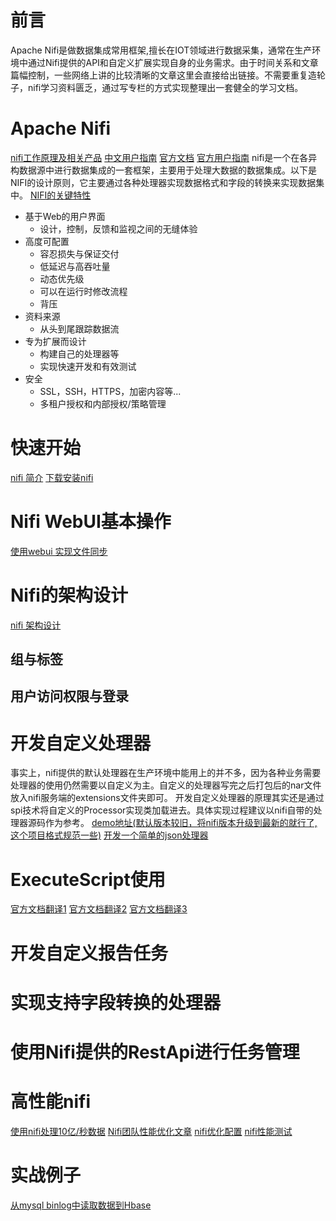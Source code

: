 # 前言
Apache Nifi是做数据集成常用框架,擅长在IOT领域进行数据采集，通常在生产环境中通过Nifi提供的API和自定义扩展实现自身的业务需求。由于时间关系和文章篇幅控制，一些网络上讲的比较清晰的文章这里会直接给出链接。不需要重复造轮子，nifi学习资料匮乏，通过写专栏的方式实现整理出一套健全的学习文档。

# Apache Nifi
[nifi工作原理及相关产品](https://cloud.tencent.com/developer/article/1596567)
[中文用户指南](https://nifichina.github.io/general/overview.html#nifi%E6%98%AF%E4%BB%80%E4%B9%88)
[官方文档](https://nifi.apache.org/docs.html)
[官方用户指南](https://nifi.apache.org/docs/nifi-docs/html/user-guide.html)
nifi是一个在各异构数据源中进行数据集成的一套框架，主要用于处理大数据的数据集成。以下是NIFI的设计原则，它主要通过各种处理器实现数据格式和字段的转换来实现数据集中。
[NIFI的关键特性](https://www.cnblogs.com/hdpdriver/p/10738855.html)
- 基于Web的用户界面
    - 设计，控制，反馈和监视之间的无缝体验
- 高度可配置
    - 容忍损失与保证交付
    - 低延迟与高吞吐量
    - 动态优先级
    - 可以在运行时修改流程
    - 背压
- 资料来源
    - 从头到尾跟踪数据流
- 专为扩展而设计
    - 构建自己的处理器等
    - 实现快速开发和有效测试
- 安全
    - SSL，SSH，HTTPS，加密内容等...
    - 多租户授权和内部授权/策略管理
    
    
# 快速开始
[nifi 简介](https://peterxugo.github.io/2017/03/30/nifi-%E7%AE%80%E4%BB%8B/)
[下载安装nifi](https://nifichina.github.io/general/GettingStarted.html#%E4%B8%8B%E8%BD%BD%E5%AE%89%E8%A3%85nifi)

# Nifi WebUI基本操作
[使用webui 实现文件同步](https://blog.csdn.net/dongdong9223/article/details/84940992)

# Nifi的架构设计
[nifi 架构设计](https://peterxugo.github.io/2017/06/06/nifi%E6%9E%B6%E6%9E%84/)

## 组与标签

## 用户访问权限与登录


# 开发自定义处理器
事实上，nifi提供的默认处理器在生产环境中能用上的并不多，因为各种业务需要处理器的使用仍然需要以自定义为主。自定义的处理器写完之后打包后的nar文件放入nifi服务端的extensions文件夹即可。
开发自定义处理器的原理其实还是通过spi技术将自定义的Processor实现类加载进去。具体实现过程建议以nifi自带的处理器源码作为参考。
[demo地址(默认版本较旧，将nifi版本升级到最新的就行了,这个项目格式规范一些)](https://github.com/aperepel/nifi-workshop)
[开发一个简单的json处理器](https://blog.csdn.net/mianshui1105/article/details/75313480)

# ExecuteScript使用
[官方文档翻译1](https://blog.csdn.net/weixin_39445556/article/details/84781864)
[官方文档翻译2](https://blog.csdn.net/weixin_39445556/article/details/84794735)
[官方文档翻译3](https://blog.csdn.net/weixin_39445556/article/details/84838528)

# 开发自定义报告任务

# 实现支持字段转换的处理器


# 使用Nifi提供的RestApi进行任务管理

# 高性能nifi
[使用nifi处理10亿/秒数据](https://cloud.tencent.com/developer/article/1618205)
[Nifi团队性能优化文章](https://blog.csdn.net/weibokong789/article/details/88554855?ops_request_misc=%257B%2522request%255Fid%2522%253A%2522158780494219724835812110%2522%252C%2522scm%2522%253A%252220140713.130102334.pc%255Fblog.%2522%257D&request_id=158780494219724835812110&biz_id=0&utm_source=distribute.pc_search_result.none-task-blog-2~blog~first_rank_v2~rank_v25-13)
[nifi优化配置](https://blog.csdn.net/weixin_39445556/article/details/84339249)
[nifi性能测试](https://blog.csdn.net/qq_28326077/article/details/62232130?ops_request_misc=&request_id=&biz_id=102&utm_source=distribute.pc_search_result.none-task-blog-2~all~sobaiduweb~default-0)

# 实战例子
[从mysql binlog中读取数据到Hbase](https://blog.csdn.net/baixf/article/details/94622813)

